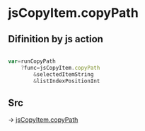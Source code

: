 # jsCopyItem.copyPath

## Difinition by js action

```js.js

var=runCopyPath
	?func=jsCopyItem.copyPath
		&selectedItemString
		&listIndexPositionInt
```

## Src

-> [jsCopyItem.copyPath](https://github.com/puutaro/CommandClick/blob/master/app/src/main/java/com/puutaro/commandclick/fragment_lib/terminal_fragment/js_interface/list_index/JsCopyItem.kt#L28)


